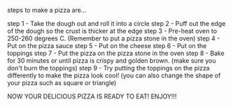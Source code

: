 steps to make a pizza are...

step 1 - Take the dough out and roll it into a circle
step 2 - Puff out the edge of the dough so the crust is thicker at the edge
step 3 - Pre-heat oven to 250-260 degrees C. (Remember to put a pizza stone in the oven)
step 4 - Put on the pizza sauce
step 5 - Put on the cheese
step 6 - Put on the toppings
step 7 - Put the pizza on the pizza stone in the oven
step 8 - Bake for 30 minutes or until pizza is crispy and golden brown. (make sure you don't burn the toppings)
step 9 - Try putting the toppings on the pizza differently to make the pizza look cool! (you can also change the shape of your pizza such as square or triangle)
 
NOW YOUR DELICIOUS PIZZA IS READY TO EAT! ENJOY!!!